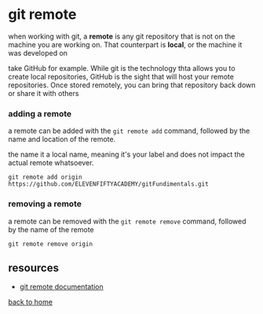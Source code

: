 # git remote

when working with git, a **remote** is any git repository that is not on the machine you are working on. That counterpart is **local**, or the machine it was developed on

take GitHub for example. While git is the technology thta allows you to create local repositories, GitHub is the sight that will host your remote repositories. Once stored remotely, you can bring that repository back down or share it with others

### adding a remote

a remote can be added with the `git remote add` command, followed by the name and location of the remote.

the name it a local name, meaning it's your label and does not impact the actual remote whatsoever.

```
git remote add origin https://github.com/ELEVENFIFTYACADEMY/gitFundimentals.git
```

### removing a remote

a remote can be removed with the `git remote remove` command, followed by the name of the remote

```
git remote remove origin
```

## resources

- [git remote documentation](https://git-scm.com/docs/git-remote)

[back to home](../README.md)